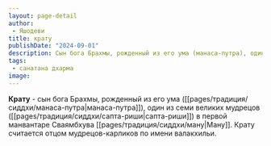 ```yaml
---
layout: page-detail
author:
 - Яшодеви
title: крату
publishDate: "2024-09-01"
description: Сын бога Брахмы, рожденный из его ума (манаса-путра), один из семи великих мудрецов (сапта-риши) в первой манвантаре Сваямбхува Ману. Крату считается отцом мудрецов-карликов по имени валакхильи.
tags:
 - санатана дхарма
image: 
---
```

**Крату** - сын бога Брахмы, рожденный из его ума ([[pages/традиция/сиддхи/манаса-путра|манаса-путра]]), один из семи великих мудрецов ([[pages/традиция/сиддхи/сапта-риши|сапта-риши]]) в первой манвантаре Сваямбхува [[pages/традиция/сиддхи/ману|Ману]]. Крату считается отцом мудрецов-карликов по имени валакхильи.

